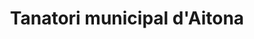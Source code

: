 ---
title: "Tanatori municipal d'Aitona"
url: /aitona/tanatori-municipal-daitona/
shop: Bestattungen
---